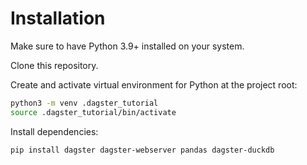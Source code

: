 # Installation

Make sure to have Python 3.9+ installed on your system.

Clone this repository.

Create and activate virtual environment for Python at the project root:
```sh
python3 -m venv .dagster_tutorial
source .dagster_tutorial/bin/activate
```

Install dependencies:
```sh
pip install dagster dagster-webserver pandas dagster-duckdb
```
